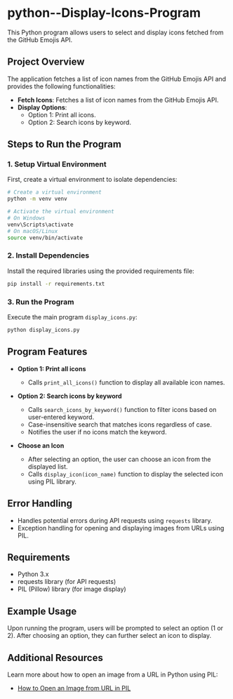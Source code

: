 # python--Display-Icons-Program
This Python program allows users to select and display icons fetched from the GitHub Emojis API.

## Project Overview

The application fetches a list of icon names from the GitHub Emojis API and provides the following functionalities:

- **Fetch Icons**: Fetches a list of icon names from the GitHub Emojis API.
- **Display Options**:
  - Option 1: Print all icons.
  - Option 2: Search icons by keyword.

## Steps to Run the Program

### 1. Setup Virtual Environment

First, create a virtual environment to isolate dependencies:

```bash
# Create a virtual environment
python -m venv venv

# Activate the virtual environment
# On Windows
venv\Scripts\activate
# On macOS/Linux
source venv/bin/activate
```

### 2. Install Dependencies

Install the required libraries using the provided requirements file:

```bash
pip install -r requirements.txt
```

### 3. Run the Program

Execute the main program `display_icons.py`:

```bash
python display_icons.py
```

## Program Features

- **Option 1: Print all icons**
  - Calls `print_all_icons()` function to display all available icon names.
  
- **Option 2: Search icons by keyword**
  - Calls `search_icons_by_keyword()` function to filter icons based on user-entered keyword.
  - Case-insensitive search that matches icons regardless of case.
  - Notifies the user if no icons match the keyword.

- **Choose an Icon**
  - After selecting an option, the user can choose an icon from the displayed list.
  - Calls `display_icon(icon_name)` function to display the selected icon using PIL library.

## Error Handling

- Handles potential errors during API requests using `requests` library.
- Exception handling for opening and displaying images from URLs using PIL.

## Requirements

- Python 3.x
- requests library (for API requests)
- PIL (Pillow) library (for image display)

## Example Usage

Upon running the program, users will be prompted to select an option (1 or 2). After choosing an option, they can further select an icon to display.

## Additional Resources

Learn more about how to open an image from a URL in Python using PIL:
- [How to Open an Image from URL in PIL](https://www.geeksforgeeks.org/how-to-open-an-image-from-the-url-in-pil/)
